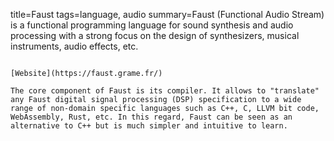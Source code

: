 title=Faust
tags=language, audio
summary=Faust (Functional Audio Stream) is a functional programming language for sound synthesis and audio processing with a strong focus on the design of synthesizers, musical instruments, audio effects, etc.
~~~~~~

[Website](https://faust.grame.fr/)

The core component of Faust is its compiler. It allows to "translate" any Faust digital signal processing (DSP) specification to a wide range of non-domain specific languages such as C++, C, LLVM bit code, WebAssembly, Rust, etc. In this regard, Faust can be seen as an alternative to C++ but is much simpler and intuitive to learn.

